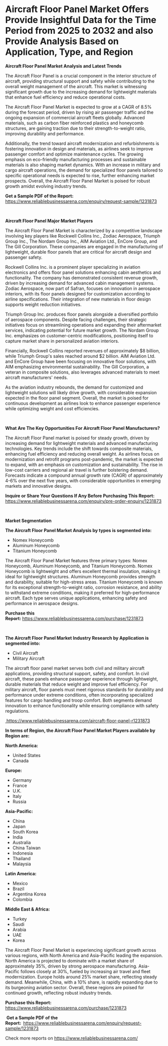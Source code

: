 <p><h1>Aircraft Floor Panel Market Offers Provide Insightful Data for the Time Period from 2025 to 2032 and also Provide Analysis Based on Application, Type, and Region</h1></p><p><strong>Aircraft Floor Panel Market Analysis and Latest Trends</strong></p>
<p><p>The Aircraft Floor Panel is a crucial component in the interior structure of aircraft, providing structural support and safety while contributing to the overall weight management of the aircraft. This market is witnessing significant growth due to the increasing demand for lightweight materials that enhance fuel efficiency and reduce operational costs. </p><p>The Aircraft Floor Panel Market is expected to grow at a CAGR of 8.5% during the forecast period, driven by rising air passenger traffic and the ongoing expansion of commercial aircraft fleets globally. Advanced materials, such as carbon fiber reinforced plastics and honeycomb structures, are gaining traction due to their strength-to-weight ratio, improving durability and performance.</p><p>Additionally, the trend toward aircraft modernization and refurbishments is fostering innovation in design and materials, as airlines seek to improve passenger comfort and optimize maintenance cycles. The growing emphasis on eco-friendly manufacturing processes and sustainable materials is also shaping market dynamics. With an increase in military and cargo aircraft operations, the demand for specialized floor panels tailored to specific operational needs is expected to rise, further enhancing market prospects. Overall, the Aircraft Floor Panel Market is poised for robust growth amidst evolving industry trends.</p></p>
<p><strong>Get a Sample PDF of the Report:&nbsp;</strong> <a href="https://www.reliablebusinessarena.com/enquiry/request-sample/1231873?utm_campaign=3021&utm_medium=2&utm_source=Github&utm_content=ia&utm_term=05042025&utm_id=aircraft-floor-panel">https://www.reliablebusinessarena.com/enquiry/request-sample/1231873</a></p>
<p>&nbsp;</p>
<p><strong>Aircraft Floor Panel Major Market Players</strong></p>
<p><p>The Aircraft Floor Panel Market is characterized by a competitive landscape involving key players like Rockwell Collins Inc., Zodiac Aerospace, Triumph Group Inc., The Nordam Group Inc., AIM Aviation Ltd., EnCore Group, and The Gill Corporation. These companies are engaged in the manufacturing of lightweight, durable floor panels that are critical for aircraft design and passenger safety.</p><p>Rockwell Collins Inc. is a prominent player specializing in aviation electronics and offers floor panel solutions enhancing cabin aesthetics and functionality. The company has demonstrated consistent revenue growth, driven by increasing demand for advanced cabin management systems. Zodiac Aerospace, now part of Safran, focuses on innovation in aerospace interiors, with its floor panels designed for customization according to airline specifications. Their integration of new materials in floor design supports weight reduction initiatives.</p><p>Triumph Group Inc. produces floor panels alongside a diversified portfolio of aerospace components. Despite facing challenges, their strategic initiatives focus on streamlining operations and expanding their aftermarket services, indicating potential for future market growth. The Nordam Group Inc. emphasizes on customer-centric modifications, positioning itself to capture market share in personalized aviation interiors.</p><p>Financially, Rockwell Collins reported revenues of approximately $8 billion, while Triumph Group's sales reached around $2 billion. AIM Aviation Ltd. and EnCore Group have been focusing on innovative floor solutions, with AIM emphasizing environmental sustainability. The Gill Corporation, a veteran in composite solutions, also leverages advanced materials to meet aircraft manufacturers' needs.</p><p>As the aviation industry rebounds, the demand for customized and lightweight solutions will likely drive growth, with considerable expansion expected in the floor panel segment. Overall, the market is poised for continuous development as airlines look to enhance passenger experience while optimizing weight and cost efficiencies.</p></p>
<p>&nbsp;</p>
<p><strong>What Are The Key Opportunities For Aircraft Floor Panel Manufacturers?</strong></p>
<p><p>The Aircraft Floor Panel market is poised for steady growth, driven by increasing demand for lightweight materials and advanced manufacturing technologies. Key trends include the shift towards composite materials, enhancing fuel efficiency and reducing overall weight. As airlines focus on modernization and retrofit programs post-pandemic, the market is expected to expand, with an emphasis on customization and sustainability. The rise in low-cost carriers and regional air travel is further bolstering demand. Forecasts indicate a compound annual growth rate (CAGR) of approximately 4-6% over the next five years, with considerable opportunities in emerging markets and innovative designs.</p></p>
<p><strong>Inquire or Share Your Questions If Any Before Purchasing This Report:</strong> <a href="https://www.reliablebusinessarena.com/enquiry/pre-order-enquiry/1231873?utm_campaign=3021&utm_medium=2&utm_source=Github&utm_content=ia&utm_term=05042025&utm_id=aircraft-floor-panel">https://www.reliablebusinessarena.com/enquiry/pre-order-enquiry/1231873</a></p>
<p>&nbsp;</p>
<p><strong>Market Segmentation</strong></p>
<p><strong>The Aircraft Floor Panel Market Analysis by types is segmented into:</strong></p>
<p><ul><li>Nomex Honeycomb</li><li>Aluminum Honeycomb</li><li>Titanium Honeycomb</li></ul></p>
<p><p>The Aircraft Floor Panel Market features three primary types: Nomex Honeycomb, Aluminum Honeycomb, and Titanium Honeycomb. Nomex Honeycomb is lightweight and offers excellent thermal insulation, making it ideal for lightweight structures. Aluminum Honeycomb provides strength and durability, suitable for high-stress areas. Titanium Honeycomb is known for its exceptional strength-to-weight ratio, corrosion resistance, and ability to withstand extreme conditions, making it preferred for high-performance aircraft. Each type serves unique applications, enhancing safety and performance in aerospace designs.</p></p>
<p><strong>Purchase this Report:&nbsp;</strong><a href="https://www.reliablebusinessarena.com/purchase/1231873?utm_campaign=3021&utm_medium=2&utm_source=Github&utm_content=ia&utm_term=05042025&utm_id=aircraft-floor-panel">https://www.reliablebusinessarena.com/purchase/1231873</a></p>
<p>&nbsp;</p>
<p><strong>The Aircraft Floor Panel Market Industry Research by Application is segmented into:</strong></p>
<p><ul><li>Civil Aircraft</li><li>Military Aircraft</li></ul></p>
<p><p>The aircraft floor panel market serves both civil and military aircraft applications, providing structural support, safety, and comfort. In civil aircraft, these panels enhance passenger experience through lightweight, durable materials that reduce weight and improve fuel efficiency. For military aircraft, floor panels must meet rigorous standards for durability and performance under extreme conditions, often incorporating specialized features for cargo handling and troop comfort. Both segments demand innovation to enhance functionality while ensuring compliance with safety regulations.</p></p>
<p><a href="https://www.reliablebusinessarena.com/aircraft-floor-panel-r1231873?utm_campaign=3021&utm_medium=2&utm_source=Github&utm_content=ia&utm_term=05042025&utm_id=aircraft-floor-panel">&nbsp;https://www.reliablebusinessarena.com/aircraft-floor-panel-r1231873</a></p>
<p><strong>In terms of Region, the Aircraft Floor Panel Market Players available by Region are:</strong></p>
<p>
    <p> <strong> North America: </strong>
        <ul>
            <li>United States</li>
            <li>Canada</li>
        </ul>
        </p> 
    <p> <strong> Europe: </strong>
        <ul>
            <li>Germany</li>
            <li>France</li>
            <li>U.K.</li>
            <li>Italy</li>
            <li>Russia</li>
        </ul>
        </p> 
    <p> <strong> Asia-Pacific: </strong>
        <ul>
            <li>China</li>
            <li>Japan</li>
            <li>South Korea</li>
            <li>India</li>
            <li>Australia</li>
            <li>China Taiwan</li>
            <li>Indonesia</li>
            <li>Thailand</li>
            <li>Malaysia</li>
        </ul>
        </p> 
    <p> <strong> Latin America: </strong>
        <ul>
            <li>Mexico</li>
            <li>Brazil</li>
            <li>Argentina Korea</li>
            <li>Colombia</li>
        </ul>
        </p> 
    <p> <strong> Middle East & Africa: </strong>
        <ul>
            <li>Turkey</li>
            <li>Saudi</li>
            <li>Arabia</li>
            <li>UAE</li>
            <li>Korea</li>
        </ul>
    </p>
    </p>
<p><p>The Aircraft Floor Panel Market is experiencing significant growth across various regions, with North America and Asia-Pacific leading the expansion. North America is projected to dominate with a market share of approximately 35%, driven by strong aerospace manufacturing. Asia-Pacific follows closely at 30%, fueled by increasing air travel and fleet modernization. Europe holds around 25% market share, reflecting steady demand. Meanwhile, China, with a 10% share, is rapidly expanding due to its burgeoning aviation sector. Overall, these regions are poised for continued growth, reflecting robust industry trends.</p></p>
<p><strong>Purchase this Report: </strong><a href="https://www.reliablebusinessarena.com/purchase/1231873?utm_campaign=3021&utm_medium=2&utm_source=Github&utm_content=ia&utm_term=05042025&utm_id=aircraft-floor-panel">https://www.reliablebusinessarena.com/purchase/1231873</a></p>
<p>&nbsp;<strong>Get a Sample PDF of the Report:&nbsp;&nbsp;</strong><a href="https://www.reliablebusinessarena.com/enquiry/request-sample/1231873?utm_campaign=3021&utm_medium=2&utm_source=Github&utm_content=ia&utm_term=05042025&utm_id=aircraft-floor-panel">https://www.reliablebusinessarena.com/enquiry/request-sample/1231873</a></p>
<p><strong></strong></p>
<p>Check more reports on <a href="https://www.reliablebusinessarena.com/?utm_campaign=3021&utm_medium=2&utm_source=Github&utm_content=ia&utm_term=05042025&utm_id=aircraft-floor-panel">https://www.reliablebusinessarena.com/</a></p>